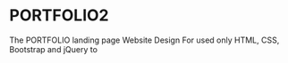 # PORTFOLIO2
The PORTFOLIO landing page Website Design For used only HTML, CSS, Bootstrap  and jQuery to
